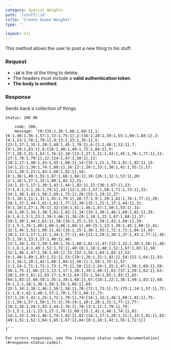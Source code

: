 ```yaml
---
category: Spatial Weights
path: '/stuff/:id'
title: 'Create Queen Weights'
type: ''

layout: nil
---
```


This method allows the user to post a new thing to his stuff.

### Request

* **`:id`** is the id the thing to delete.
* The headers must include a **valid authentication token**.
* **The body is omitted**.

### Response

Sends back a collection of things.

```Status: 200 OK```
```{
    code: 200,
    message: '[0:{35:1,36:1,66:1,68:1},1:{6:1,48:1,56:1,57:1,72:1,75:1},2:{16:1,20:1,39:1,55:1,60:1,68:1},3:{4:1,23:1,78:1,79:1},4:{3:1,23:1,35:1},5:{23:1,27:1,35:1,39:1,40:1,45:1,79:1},6:{1:1,48:1,52:1},7:{9:1,28:1,63:1},8:{18:1,48:1,49:1,72:1,84:1},9:{7:1,28:1,31:1,63:1,76:1},10:{13:1,27:1,31:1,43:1,45:1,76:1,77:1},11:{27:1,78:1,79:1},12:{24:1,47:1,58:1},13:{10:1,17:1,40:1,43:1,45:1,60:1},14:{15:1,21:1,74:1,81:1,82:1},15:{14:1,21:1,30:1,74:1,80:1},16:{2:1,20:1,33:1,38:1,42:1,55:1},17:{13:1,20:1,21:1,43:1,60:1,82:1},18:{8:1,36:1,49:1,55:1,67:1,68:1,84:1},19:{26:1,32:1,53:1},20:{2:1,16:1,17:1,33:1,60:1,82:1},21:{14:1,15:1,17:1,30:1,43:1,44:1,82:1},22:{36:1,67:1},23:{3:1,4:1,5:1,35:1,79:1},24:{12:1,25:1,57:1,58:1,71:1,73:1},25:{24:1,38:1,42:1,58:1,69:1,73:1},26:{53:1,19:1},27:{5:1,10:1,11:1,31:1,45:1,79:1},28:{7:1,9:1,29:1,62:1,76:1,77:1},29:{28:1,37:1,44:1,61:1,62:1,77:1},30:{15:1,21:1,37:1,44:1},31:{9:1,10:1,27:1,76:1},32:{19:1,41:1,46:1,47:1,50:1,53:1},33:{16:1,20:1,34:1,38:1,81:1,82:1},34:{33:1,38:1,46:1,69:1,81:1},35:{0:1,4:1,5:1,23:1,39:1,66:1},36:{0:1,18:1,22:1,67:1,68:1},37:{29:1,30:1,44:1,61:1},38:{16:1,25:1,33:1,34:1,42:1,69:1},39:{2:1,5:1,35:1,40:1,60:1,66:1,68:1},40:{5:1,13:1,39:1,45:1,60:1},41:{32:1,46:1,53:1,80:1},42:{16:1,25:1,38:1,55:1,72:1,73:1,84:1},43:{10:1,13:1,17:1,21:1,44:1,77:1},44:{21:1,29:1,30:1,37:1,43:1,77:1},45:{5:1,10:1,13:1,27:1,40:1},46:{32:1,34:1,41:1,50:1,69:1,74:1,80:1,81:1},47:{12:1,32:1,58:1,50:1},48:{1:1,6:1,8:1,49:1,52:1,72:1},49:{8:1,18:1,48:1,52:1,67:1,83:1},50:{32:1,46:1,47:1,58:1,69:1},51:{52:1,54:1,64:1,83:1},52:{6:1,48:1,49:1,83:1,51:1},53:{19:1,26:1,32:1,41:1},54:{51:1,64:1},55:{2:1,16:1,18:1,42:1,68:1,84:1},56:{1:1,59:1,75:1},57:{1:1,24:1,71:1,72:1,73:1,75:1},58:{12:1,24:1,25:1,47:1,50:1,69:1},59:{56:1,75:1},60:{2:1,13:1,17:1,20:1,39:1,40:1},61:{37:1,29:1,62:1},62:{28:1,29:1,61:1},63:{7:1,9:1},64:{51:1,54:1,65:1,83:1},65:{64:1,83:1},66:{0:1,35:1,39:1,68:1},67:{18:1,22:1,36:1,49:1,83:1},68:{0:1,2:1,18:1,36:1,39:1,55:1,66:1},69:{25:1,34:1,38:1,46:1,50:1,58:1},70:{72:1,73:1},71:{75:1,24:1,57:1},72:{1:1,8:1,42:1,48:1,57:1,70:1,73:1,84:1},73:{57:1,24:1,42:1,25:1,72:1,70:1},74:{14:1,15:1,46:1,80:1,81:1},75:{1:1,56:1,57:1,59:1,71:1},76:{9:1,10:1,28:1,31:1,77:1},77:{10:1,28:1,29:1,43:1,44:1,76:1},78:{3:1,11:1,79:1},79:{3:1,5:1,11:1,23:1,27:1,78:1},80:{15:1,41:1,46:1,74:1},81:{14:1,33:1,34:1,46:1,74:1,82:1},82:{14:1,17:1,20:1,21:1,33:1,81:1},83:{49:1,51:1,52:1,64:1,65:1,67:1},84:{8:1,18:1,42:1,55:1,72:1}]
'
}```

For errors responses, see the [response status codes documentation](#response-status-codes).